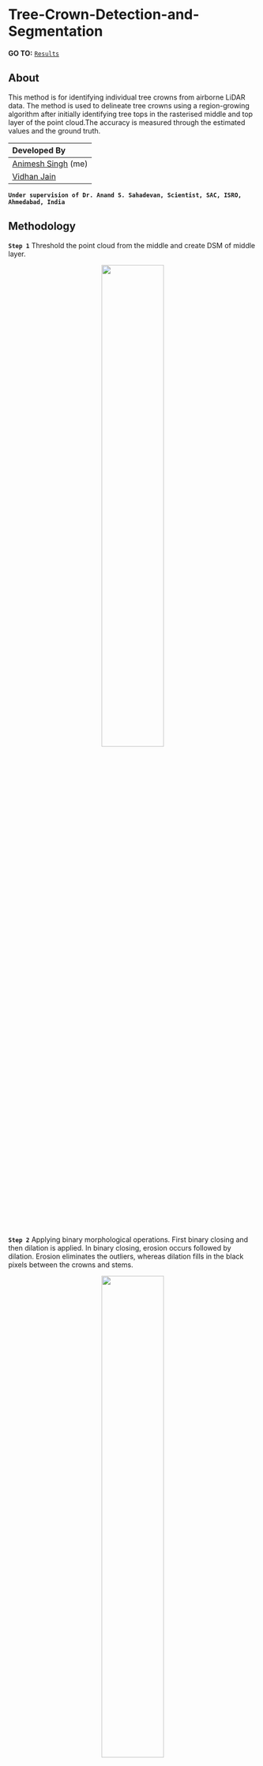 # Tree-Crown-Detection-and-Segmentation

**GO TO:** [`Results`](Output)

## About
This method is for identifying individual tree crowns from airborne LiDAR data. The method is used to delineate tree crowns using a region-growing algorithm after initially identifying tree tops in the rasterised middle and top layer of the point cloud.The accuracy is measured through the estimated values and the ground truth.

|Developed By|
|:-|
|[Animesh Singh](https://github.com/animeshdebug7) (me)|
|[Vidhan Jain](https://github.com/vidhanjain03)|

**`Under supervision of Dr. Anand S. Sahadevan, Scientist, SAC, ISRO, Ahmedabad, India`**

## Methodology

**`Step 1`**
Threshold the point cloud from the middle and create DSM of middle layer.
<p align="center">
<img src="https://user-images.githubusercontent.com/66486050/210488018-0b362092-918b-4bb4-9562-fdf54ab8ffd3.png" width=50% height=50%>
</p>

**`Step 2`**
Applying binary morphological operations. First binary closing and then dilation is applied. In binary closing, erosion occurs followed by dilation. Erosion eliminates the outliers, whereas dilation fills in the black pixels between the crowns and stems.

<p align="center">
<img src="https://user-images.githubusercontent.com/66486050/210488863-75a84601-b184-4482-9cad-f616ec4e0d33.png" width=50% height=50%>
</p>

**`Step 3`**
Find the centroid for every object in the image. These are seed_1.

<p align="center">
<img src="https://user-images.githubusercontent.com/66486050/210488870-ba0725d2-40d7-49fc-a004-3157514f1c7c.png" width=50% height=50%>
</p>

**`Step 4`**
Take the top layer CHM and smooth the image

<p align="center">
<img src="https://user-images.githubusercontent.com/66486050/210488881-40f37f96-2b31-4868-90b6-b70492b690b4.png" width=50% height=50%>
</p>

**`Step 5`**
Overlap seed_1 on the top layer CHM

<p align="center">
<img src="https://user-images.githubusercontent.com/66486050/210488884-7ffcdd0f-73ba-40e3-9779-b3b3f72b5021.png" width=50% height=50%>
</p>

**`Step 6`**
Make a window around each seed_1 and find the highest intensity pixel in that window(seed_2).
<p align="center">
<img src="https://user-images.githubusercontent.com/66486050/210488897-7d15de63-0ffc-43a5-acc2-c524debdaa58.png" width=50% height=50%>
</p>

**`Step 7`**
Replace small clusters of seed_2 with single seed. That is our tree top.

<p align="center">
<img src="https://user-images.githubusercontent.com/66486050/210488903-baae84b0-6a2e-4016-ad23-14613172772f.png" width=50% height=50%>
</p>

## Output
The following results were obtained using the watershed segmentation
<p align="center">
<img src="https://user-images.githubusercontent.com/66486050/210489772-daecd919-630a-4291-85c1-3e40946dc43f.png" width=50% height=50%>
</p>
